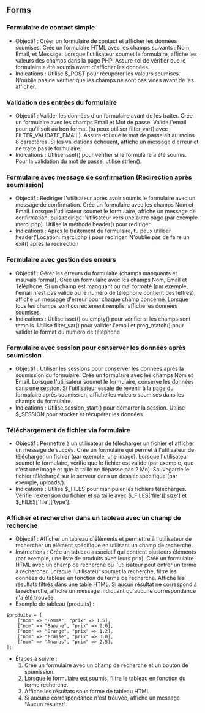 ## Forms

### Formulaire de contact simple
- Objectif : Créer un formulaire de contact et afficher les données soumises.
    Crée un formulaire HTML avec les champs suivants : Nom, Email, et Message.
    Lorsque l'utilisateur soumet le formulaire, affiche les valeurs des champs dans la page PHP.
    Assure-toi de vérifier que le formulaire a été soumis avant d'afficher les données.
- Indications :
    Utilise $_POST pour récupérer les valeurs soumises.
    N'oublie pas de vérifier que les champs ne sont pas vides avant de les afficher.




### Validation des entrées du formulaire
- Objectif : Valider les données d'un formulaire avant de les traiter.
    Crée un formulaire avec les champs Email et Mot de passe.
    Valide l'email pour qu'il soit au bon format (tu peux utiliser filter_var() avec FILTER_VALIDATE_EMAIL).
    Assure-toi que le mot de passe ait au moins 8 caractères.
    Si les validations échouent, affiche un message d'erreur et ne traite pas le formulaire.
- Indications :
    Utilise isset() pour vérifier si le formulaire a été soumis.
    Pour la validation du mot de passe, utilise strlen().




### Formulaire avec message de confirmation (Redirection après soumission)
- Objectif : Rediriger l'utilisateur après avoir soumis le formulaire avec un message de confirmation.
    Crée un formulaire avec les champs Nom et Email.
    Lorsque l'utilisateur soumet le formulaire, affiche un message de confirmation, puis redirige l'utilisateur vers une autre page (par exemple merci.php).
    Utilise la méthode header() pour rediriger.
- Indications :
    Après le traitement du formulaire, tu peux utiliser header('Location: merci.php') pour rediriger.
    N'oublie pas de faire un exit() après la redirection




### Formulaire avec gestion des erreurs
- Objectif : Gérer les erreurs du formulaire (champs manquants et mauvais format).
    Crée un formulaire avec les champs Nom, Email et Téléphone.
    Si un champ est manquant ou mal formaté (par exemple, l'email n'est pas valide ou le numéro de téléphone contient des lettres), affiche un message d'erreur pour chaque champ concerné.
    Lorsque tous les champs sont correctement remplis, affiche les données soumises.
- Indications :
    Utilise isset() ou empty() pour vérifier si les champs sont remplis.
    Utilise filter_var() pour valider l'email et preg_match() pour valider le format du numéro de téléphone





### Formulaire avec session pour conserver les données après soumission
- Objectif : Utiliser les sessions pour conserver les données après la soumission du formulaire.
    Crée un formulaire avec les champs Nom et Email.
    Lorsque l'utilisateur soumet le formulaire, conserve les données dans une session.
    Si l'utilisateur essaie de revenir à la page du formulaire après soumission, affiche les valeurs soumises dans les champs du formulaire.
- Indications :
    Utilise session_start() pour démarrer la session.
    Utilise $_SESSION pour stocker et récupérer les données





### Téléchargement de fichier via formulaire
- Objectif : Permettre à un utilisateur de télécharger un fichier et afficher un message de succès.
    Crée un formulaire qui permet à l'utilisateur de télécharger un fichier (par exemple, une image).
    Lorsque l'utilisateur soumet le formulaire, vérifie que le fichier est valide (par exemple, que c'est une image et que la taille ne dépasse pas 2 Mo).
    Sauvegarde le fichier téléchargé sur le serveur dans un dossier spécifique (par exemple, uploads/).
- Indications :
    Utilise $_FILES pour manipuler les fichiers téléchargés.
    Vérifie l'extension du fichier et sa taille avec $_FILES['file']['size'] et $_FILES['file']['type'].




### Afficher et rechercher dans un tableau avec un champ de recherche
- Objectif : Afficher un tableau d'éléments et permettre à l'utilisateur de rechercher un élément spécifique en utilisant un champ de recherche.
- Instructions :
    Crée un tableau associatif qui contient plusieurs éléments (par exemple, une liste de produits avec leurs prix).
    Crée un formulaire HTML avec un champ de recherche où l'utilisateur peut entrer un terme à rechercher.
    Lorsque l'utilisateur soumet la recherche, filtre les données du tableau en fonction du terme de recherche.
    Affiche les résultats filtrés dans une table HTML.
    Si aucun résultat ne correspond à la recherche, affiche un message indiquant qu'aucune correspondance n'a été trouvée.
- Exemple de tableau (produits) :
```
$produits = [
    ["nom" => "Pomme", "prix" => 1.5],
    ["nom" => "Banane", "prix" => 2.0],
    ["nom" => "Orange", "prix" => 1.2],
    ["nom" => "Fraise", "prix" => 3.0],
    ["nom" => "Ananas", "prix" => 2.5],
];
```
- Étapes à suivre :
    1. Crée un formulaire avec un champ de recherche et un bouton de soumission.
    2. Lorsque le formulaire est soumis, filtre le tableau en fonction du terme recherché.
    3. Affiche les résultats sous forme de tableau HTML.
    4. Si aucune correspondance n'est trouvée, affiche un message "Aucun résultat".



